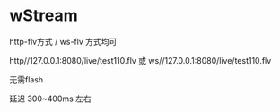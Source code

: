 # wStream

http-flv方式 / ws-flv 方式均可

http//127.0.0.1:8080/live/test110.flv 或 ws//127.0.0.1:8080/live/test110.flv

无需flash

延迟 300~400ms 左右
